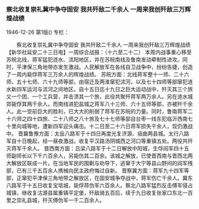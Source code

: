 ### 察北收复崇礼冀中争夺固安  我共歼敌二千余人  一周来我创歼敌三万辉煌战绩

1946-12-26
第1版()
专栏：

　　察北收复崇礼冀中争夺固安
    我共歼敌二千余人
    一周来我创歼敌三万辉煌战绩
    【新华社延安二十三日电】一周综合战报：（十六至二十二）
    本周内战事重心移至苏皖北线，蒋军猛犯涟水、沭阳地区，并在苏皖南线及鲁南发动牵制性进攻。同时，平津保三角地带亦发生激战。人民解放军在各线自卫战争中，纷纷告捷，创造了一周内毙俘蒋军三万余人的辉煌战绩。
    苏皖方面：北线蒋军整十一师、二十六师、五十七师、六十九师等部，由宿迁及两淮窜犯沭河，以及七十四师等部窜犯涟水新四军运河与沭河之间地区。自十五日迄十九日之巨大运动战中，歼灭其三个旅又一个团、一个工兵营，并击溃其一个旅，此役共聚歼蒋军两万余人。另在涟水城郊毙俘其两千余人。而南线进犯盐城之蒋军八十三师、六十五师等部，亦被歼千余人。此一空前巨大的胜利，已大大的削弱了蒋军在苏皖的力量。同时，鲁南蒋军二十六师之四十四旅、二十八师之八十旅及七十七师等部自台枣一线东犯临沂西南七十里向城等地，遭新四军迎头痛击。十二日至二十六日蒋军损失千余人，现仍激战中。
    晋冀鲁豫方面：太岳八路军于十四日再度光复济源、垣曲两县城。太行八路军自十日晚起，经一昼夜激战，收复平汉路汤阴城西之河口等重镇五处。两役共歼灭蒋军千余人。
    晋西南方面：吕梁八路军于十二日解放中阳城，生俘阎军四十五师副师长以下千六百余人，另毙伤其二百余。该城之解放，已使晋西南与晋西北两大解放区联成一片。在当地军民的围剿与劝导下，逃窜于大宁等县山野间的阎军残部，已有三千五百余人携械向民主政府悔过自新。
    晋察冀方面：蒋军九十四军等部，正窜犯平津保三角地带之解放区，在固安城争夺战中，蒋军伤亡千余人。冀东八路军于十五日收复宝坻城，毙俘蒋伪军六百余人。察北八路军猛烈反击傅军侵占城镇，继收复沽源县属重镇平定堡，歼敌骑五百后，续于九日收复张家口东北一百里之崇礼县城，歼灭傅伪军一千二百余人。
